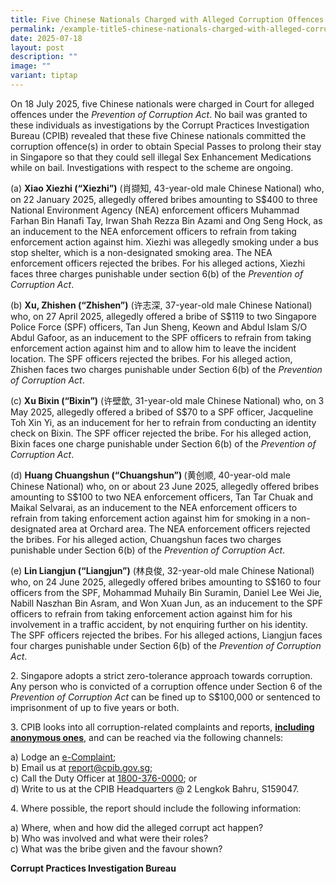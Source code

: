 ```yaml
---
title: Five Chinese Nationals Charged with Alleged Corruption Offences and Denied Bail
permalink: /example-title5-chinese-nationals-charged-with-alleged-corruption-offences-and-denied-bail/
date: 2025-07-18
layout: post
description: ""
image: ""
variant: tiptap
---
```

<p>On 18 July 2025, five Chinese nationals were charged in Court for alleged
offences under the <em>Prevention of Corruption Act</em>. No bail was granted
to these individuals as investigations by the Corrupt Practices Investigation
Bureau (CPIB) revealed that these five Chinese nationals committed the
corruption offence(s) in order to obtain Special Passes to prolong their
stay in Singapore so that they could sell illegal Sex Enhancement Medications
while on bail. Investigations with respect to the scheme are ongoing.</p>
<p>(a) <strong>Xiao Xiezhi (“Xiezhi”)</strong> (肖撷知, 43-year-old male Chinese
National) who, on 22 January 2025, allegedly offered bribes amounting to
S$400 to three National Environment Agency (NEA) enforcement officers Muhammad
Farhan Bin Hanafi Tay, Irwan Shah Rezza Bin Azami and Ong Seng Hock, as
an inducement to the NEA enforcement officers to refrain from taking enforcement
action against him. Xiezhi was allegedly smoking under a bus stop shelter,
which is a non-designated smoking area. The NEA enforcement officers rejected
the bribes. For his alleged actions, Xiezhi faces three charges punishable
under section 6(b) of the <em>Prevention of Corruption Act</em>.</p>
<p>(b) <strong>Xu, Zhishen (“Zhishen”)</strong> (许志深, 37-year-old male Chinese
National) who, on 27 April 2025, allegedly offered a bribe of S$119 to
two Singapore Police Force (SPF) officers, Tan Jun Sheng, Keown and Abdul
Islam S/O Abdul Gafoor, as an inducement to the SPF officers to refrain
from taking enforcement action against him and to allow him to leave the
incident location. The SPF officers rejected the bribes. For his alleged
action, Zhishen faces two charges punishable under Section 6(b) of the <em>Prevention of Corruption Act</em>.</p>
<p>(c) <strong>Xu Bixin (“Bixin”)</strong> (许壁歆, 31-year-old male Chinese National)
who, on 3 May 2025, allegedly offered a bribed of S$70 to a SPF officer,
Jacqueline Toh Xin Yi, as an inducement for her to refrain from conducting
an identity check on Bixin. The SPF officer rejected the bribe. For his
alleged action, Bixin faces one charge punishable under Section 6(b) of
the <em>Prevention of Corruption Act</em>.</p>
<p>(d) <strong>Huang Chuangshun (“Chuangshun”) </strong>(黄创顺, 40-year-old
male Chinese National) who, on or about 23 June 2025, allegedly offered
bribes amounting to S$100 to two NEA enforcement officers, Tan Tar Chuak
and Maikal Selvarai, as an inducement to the NEA enforcement officers to
refrain from taking enforcement action against him for smoking in a non-designated
area at Orchard area. The NEA enforcement officers rejected the bribes.
For his alleged action, Chuangshun faces two charges punishable under Section
6(b) of the <em>Prevention of Corruption Act</em>.</p>
<p>(e) <strong>Lin Liangjun (“Liangjun”)</strong> (林良俊, 32-year-old male Chinese
National) who, on 24 June 2025, allegedly offered bribes amounting to S$160
to four officers from the SPF, Mohammad Muhaily Bin Suramin, Daniel Lee
Wei Jie, Nabill Naszhan Bin Asram, and Won Xuan Jun, as an inducement to
the SPF officers to refrain from taking enforcement action against him
for his involvement in a traffic accident, by not enquiring further on
his identity. The SPF officers rejected the bribes. For his alleged actions,
Liangjun faces four charges punishable under Section 6(b) of the <em>Prevention of Corruption Act</em>.</p>
<p>2. Singapore adopts a strict zero-tolerance approach towards corruption.
Any person who is convicted of a corruption offence under Section 6 of
the <em>Prevention of Corruption Act</em> can be fined up to S$100,000 or
sentenced to imprisonment of up to five years or both.</p>
<p>3. CPIB looks into all corruption-related complaints and reports, <strong><u>including anonymous ones</u></strong>,
and can be reached via the following channels:</p>
<p>a) Lodge an <a href="https://www.cpib.gov.sg/e-services/e-complaint-for-corrupt-conduct/" rel="noopener nofollow" target="_blank"><u>e-Complaint</u></a>;
<br>b) Email us at <a href="https://www.cpib.gov.sg/e-services/e-complaint-for-corrupt-conduct/" rel="noopener noreferrer nofollow" target="_blank"><u>report@cpib.gov.sg</u></a>;&nbsp;
<br>c) Call the Duty Officer at <a href="tel:1800-376-0000" rel="noopener noreferrer nofollow" target="_blank"><u>1800-376-0000</u></a>; or
<br>d) Write to us at the CPIB Headquarters @ 2 Lengkok Bahru, S159047.</p>
<p>4. Where possible, the report should include the following information:</p>
<p>a) Where, when and how did the alleged corrupt act happen?
<br>b) Who was involved and what were their roles?
<br>c) What was the bribe given and the favour shown?</p>
<p><strong>Corrupt Practices Investigation Bureau</strong>
</p>
<p></p>
<p></p>